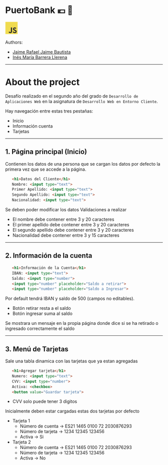 # PuertoBank :euro: :bank:
<a href="https://developer.mozilla.org/en-US/docs/Web/JavaScript" target="_blank" rel="noreferrer"> <img src="https://raw.githubusercontent.com/devicons/devicon/master/icons/javascript/javascript-original.svg" alt="javascript" width="40" height="40"/> </a> 

Authors: 
+ [Jaime Rafael Jaime Bautista](https://github.com/Sp3cTRe02)
+ [Inés María Barrera Llerena](https://github.com/NessiTheLakeMonster)

----

# About the project

Desafío realizado en el segundo año del grado de ``Desarrollo de Aplicaciones Web`` en la asignatura de ``Desarrollo Web en Entorno Cliente``.

Hay navegación entre estas tres pestañas:
+ Inicio
+ Información cuenta
+ Tarjetas

------
## 1. Página principal (Inicio)

Contienen los datos de una persona que se cargan los datos por defecto la primera 
vez que se accede a la página.

 ``` html
	<h1>Datos del Cliente</h1>
	Nombre: <input type="text">
	Primer Apellido: <input type="text">
	Segundo Apellido: <input type="text">
	Nacionalidad: <input type="text">
```

Se deben poder modificar los datos
Validaciones a realizar
+ El nombre debe contener entre 3 y 20 caracteres
+ El primer apellido debe contener entre 3 y 20 caracteres
+ El segundo apellido debe contener entre 3 y 20 caracteres
+ Nacionalidad debe contener entre 3 y 15 caracteres

-------
## 2. Información de la cuenta

 ``` html
	<h1>Información de la Cuenta</h1>
	IBAN: <input type="text">
	Saldo: <input type="number">
	<input type="number" placeholder="Saldo a retirar">
	<input type="number" placeholder="Saldo a Ingresar">
```

Por default tendrá IBAN y saldo de 500 (campos no editables).

+ Botón retirar resta a el saldo
+ Botón ingresar suma al saldo

Se mostrara un mensaje en la propia página donde dice si se ha retirado o ingresado
correctamente el saldo

-----
## 3. Menú de Tarjetas

Sale una tabla dinamica con las tarjetas que ya estan agregadas

 ``` html
	<h1>Agregar tarjeta</h1>
	Numero: <input type="text">
	CVV: <input type="number">
	Activa: <checkbox>
	<button value="Guardar tarjeta">
```

+ CVV solo puede tener 3 digitos

Inicialmente deben estar cargadas estas dos tarjetas por defecto
+ Tarjeta 1
	+ Número de cuenta -> ES21 1465 0100 72 2030876293
	+ Número de tarjeta -> 1234 12345 123456
	+ Activa -> Si
+ Tarjeta 2
	+ Número de cuenta -> ES21 1465 0100 72 2030876293
	+ Número de tarjeta -> 1234 12345 123456
	+ Activa -> No
